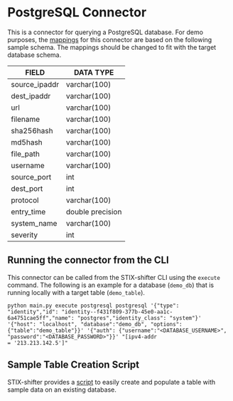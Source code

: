 # PostgreSQL Connector

This is a connector for querying a PostgreSQL database. For demo purposes, the [mappings](./stix_translation/json) for this connector are based on the following sample schema. The mappings should be changed to fit with the target database schema.

|  FIELD  |  DATA TYPE 
| ---------- | --------- 
|source_ipaddr |  varchar(100)
| dest_ipaddr | varchar(100) 
| url | varchar(100) 
| filename  |  varchar(100) 
| sha256hash | varchar(100)
| md5hash | varchar(100)
| file_path |   varchar(100)
| username  |  varchar(100)
| source_port | int
| dest_port  | int
| protocol   | varchar(100)
| entry_time | double precision
| system_name | varchar(100)
| severity  |  int

## Running the connector from the CLI

This connector can be called from the STIX-shifter CLI using the `execute` command. The following is an example for a database (`demo_db`) that is running locally with a target table (`demo_table`).

```
python main.py execute postgresql postgresql '{"type": "identity","id": "identity--f431f809-377b-45e0-aa1c-6a4751cae5ff","name": "postgres","identity_class": "system"}' '{"host": "localhost", "database":"demo_db", "options": {"table":"demo_table"}}' '{"auth": {"username":"<DATABASE_USERNAME>", "password":"<DATABASE_PASSWORD>"}}' "[ipv4-addr
= '213.213.142.5']"
```

## Sample Table Creation Script

STIX-shifter provides a [script](https://github.com/opencybersecurityalliance/stix-shifter/tree/develop/stix_shifter/scripts/postgres_populate_script) to easily create and populate a table with sample data on an existing database.
